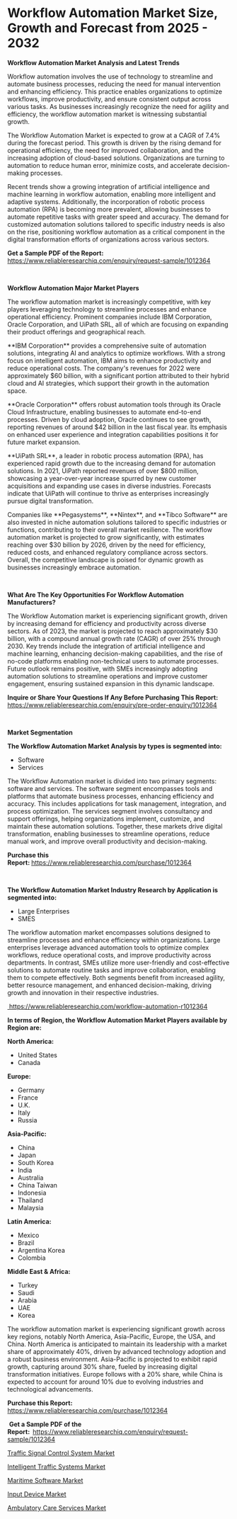 <p><h1>Workflow Automation Market Size, Growth and Forecast from 2025 - 2032</h1></p><p><strong>Workflow Automation Market Analysis and Latest Trends</strong></p>
<p><p>Workflow automation involves the use of technology to streamline and automate business processes, reducing the need for manual intervention and enhancing efficiency. This practice enables organizations to optimize workflows, improve productivity, and ensure consistent output across various tasks. As businesses increasingly recognize the need for agility and efficiency, the workflow automation market is witnessing substantial growth.</p><p>The Workflow Automation Market is expected to grow at a CAGR of 7.4% during the forecast period. This growth is driven by the rising demand for operational efficiency, the need for improved collaboration, and the increasing adoption of cloud-based solutions. Organizations are turning to automation to reduce human error, minimize costs, and accelerate decision-making processes.</p><p>Recent trends show a growing integration of artificial intelligence and machine learning in workflow automation, enabling more intelligent and adaptive systems. Additionally, the incorporation of robotic process automation (RPA) is becoming more prevalent, allowing businesses to automate repetitive tasks with greater speed and accuracy. The demand for customized automation solutions tailored to specific industry needs is also on the rise, positioning workflow automation as a critical component in the digital transformation efforts of organizations across various sectors.</p></p>
<p><strong>Get a Sample PDF of the Report:&nbsp;</strong> <a href="https://www.reliableresearchiq.com/enquiry/request-sample/1012364?utm_campaign=1159&utm_medium=2&utm_source=Github&utm_content=ia&utm_term=06032025&utm_id=workflow-automation">https://www.reliableresearchiq.com/enquiry/request-sample/1012364</a></p>
<p>&nbsp;</p>
<p><strong>Workflow Automation Major Market Players</strong></p>
<p><p>The workflow automation market is increasingly competitive, with key players leveraging technology to streamline processes and enhance operational efficiency. Prominent companies include IBM Corporation, Oracle Corporation, and UiPath SRL, all of which are focusing on expanding their product offerings and geographical reach.</p><p>**IBM Corporation** provides a comprehensive suite of automation solutions, integrating AI and analytics to optimize workflows. With a strong focus on intelligent automation, IBM aims to enhance productivity and reduce operational costs. The company's revenues for 2022 were approximately $60 billion, with a significant portion attributed to their hybrid cloud and AI strategies, which support their growth in the automation space.</p><p>**Oracle Corporation** offers robust automation tools through its Oracle Cloud Infrastructure, enabling businesses to automate end-to-end processes. Driven by cloud adoption, Oracle continues to see growth, reporting revenues of around $42 billion in the last fiscal year. Its emphasis on enhanced user experience and integration capabilities positions it for future market expansion.</p><p>**UiPath SRL**, a leader in robotic process automation (RPA), has experienced rapid growth due to the increasing demand for automation solutions. In 2021, UiPath reported revenues of over $800 million, showcasing a year-over-year increase spurred by new customer acquisitions and expanding use cases in diverse industries. Forecasts indicate that UiPath will continue to thrive as enterprises increasingly pursue digital transformation.</p><p>Companies like **Pegasystems**, **Nintex**, and **Tibco Software** are also invested in niche automation solutions tailored to specific industries or functions, contributing to their overall market resilience. The workflow automation market is projected to grow significantly, with estimates reaching over $30 billion by 2026, driven by the need for efficiency, reduced costs, and enhanced regulatory compliance across sectors. Overall, the competitive landscape is poised for dynamic growth as businesses increasingly embrace automation.</p></p>
<p>&nbsp;</p>
<p><strong>What Are The Key Opportunities For Workflow Automation Manufacturers?</strong></p>
<p><p>The Workflow Automation market is experiencing significant growth, driven by increasing demand for efficiency and productivity across diverse sectors. As of 2023, the market is projected to reach approximately $30 billion, with a compound annual growth rate (CAGR) of over 25% through 2030. Key trends include the integration of artificial intelligence and machine learning, enhancing decision-making capabilities, and the rise of no-code platforms enabling non-technical users to automate processes. Future outlook remains positive, with SMEs increasingly adopting automation solutions to streamline operations and improve customer engagement, ensuring sustained expansion in this dynamic landscape.</p></p>
<p><strong>Inquire or Share Your Questions If Any Before Purchasing This Report:</strong> <a href="https://www.reliableresearchiq.com/enquiry/pre-order-enquiry/1012364?utm_campaign=1159&utm_medium=2&utm_source=Github&utm_content=ia&utm_term=06032025&utm_id=workflow-automation">https://www.reliableresearchiq.com/enquiry/pre-order-enquiry/1012364</a></p>
<p>&nbsp;</p>
<p><strong>Market Segmentation</strong></p>
<p><strong>The Workflow Automation Market Analysis by types is segmented into:</strong></p>
<p><ul><li>Software</li><li>Services</li></ul></p>
<p><p>The Workflow Automation market is divided into two primary segments: software and services. The software segment encompasses tools and platforms that automate business processes, enhancing efficiency and accuracy. This includes applications for task management, integration, and process optimization. The services segment involves consultancy and support offerings, helping organizations implement, customize, and maintain these automation solutions. Together, these markets drive digital transformation, enabling businesses to streamline operations, reduce manual work, and improve overall productivity and decision-making.</p></p>
<p><strong>Purchase this Report:&nbsp;</strong><a href="https://www.reliableresearchiq.com/purchase/1012364?utm_campaign=1159&utm_medium=2&utm_source=Github&utm_content=ia&utm_term=06032025&utm_id=workflow-automation">https://www.reliableresearchiq.com/purchase/1012364</a></p>
<p>&nbsp;</p>
<p><strong>The Workflow Automation Market Industry Research by Application is segmented into:</strong></p>
<p><ul><li>Large Enterprises</li><li>SMES</li></ul></p>
<p><p>The workflow automation market encompasses solutions designed to streamline processes and enhance efficiency within organizations. Large enterprises leverage advanced automation tools to optimize complex workflows, reduce operational costs, and improve productivity across departments. In contrast, SMEs utilize more user-friendly and cost-effective solutions to automate routine tasks and improve collaboration, enabling them to compete effectively. Both segments benefit from increased agility, better resource management, and enhanced decision-making, driving growth and innovation in their respective industries.</p></p>
<p><a href="https://www.reliableresearchiq.com/workflow-automation-r1012364?utm_campaign=1159&utm_medium=2&utm_source=Github&utm_content=ia&utm_term=06032025&utm_id=workflow-automation">&nbsp;https://www.reliableresearchiq.com/workflow-automation-r1012364</a></p>
<p><strong>In terms of Region, the Workflow Automation Market Players available by Region are:</strong></p>
<p>
    <p> <strong> North America: </strong>
        <ul>
            <li>United States</li>
            <li>Canada</li>
        </ul>
        </p> 
    <p> <strong> Europe: </strong>
        <ul>
            <li>Germany</li>
            <li>France</li>
            <li>U.K.</li>
            <li>Italy</li>
            <li>Russia</li>
        </ul>
        </p> 
    <p> <strong> Asia-Pacific: </strong>
        <ul>
            <li>China</li>
            <li>Japan</li>
            <li>South Korea</li>
            <li>India</li>
            <li>Australia</li>
            <li>China Taiwan</li>
            <li>Indonesia</li>
            <li>Thailand</li>
            <li>Malaysia</li>
        </ul>
        </p> 
    <p> <strong> Latin America: </strong>
        <ul>
            <li>Mexico</li>
            <li>Brazil</li>
            <li>Argentina Korea</li>
            <li>Colombia</li>
        </ul>
        </p> 
    <p> <strong> Middle East & Africa: </strong>
        <ul>
            <li>Turkey</li>
            <li>Saudi</li>
            <li>Arabia</li>
            <li>UAE</li>
            <li>Korea</li>
        </ul>
    </p>
    </p>
<p><p>The workflow automation market is experiencing significant growth across key regions, notably North America, Asia-Pacific, Europe, the USA, and China. North America is anticipated to maintain its leadership with a market share of approximately 40%, driven by advanced technology adoption and a robust business environment. Asia-Pacific is projected to exhibit rapid growth, capturing around 30% share, fueled by increasing digital transformation initiatives. Europe follows with a 20% share, while China is expected to account for around 10% due to evolving industries and technological advancements.</p></p>
<p><strong>Purchase this Report: </strong><a href="https://www.reliableresearchiq.com/purchase/1012364?utm_campaign=1159&utm_medium=2&utm_source=Github&utm_content=ia&utm_term=06032025&utm_id=workflow-automation">https://www.reliableresearchiq.com/purchase/1012364</a></p>
<p>&nbsp;<strong>Get a Sample PDF of the Report:&nbsp;&nbsp;</strong><a href="https://www.reliableresearchiq.com/enquiry/request-sample/1012364?utm_campaign=1159&utm_medium=2&utm_source=Github&utm_content=ia&utm_term=06032025&utm_id=workflow-automation">https://www.reliableresearchiq.com/enquiry/request-sample/1012364</a></p>
<p><strong></strong></p>
<p><p><a href="https://github.com/gorbaicodaro/Market-Research-Report-List-1/blob/main/traffic-signal-control-system-market.md?utm_campaign=1159&utm_medium=2&utm_source=Github&utm_content=ia&utm_term=06032025&utm_id=workflow-automation">Traffic Signal Control System Market</a></p><p><a href="https://github.com/tamerlgwilt/Market-Research-Report-List-1/blob/main/intelligent-traffic-systems-market.md?utm_campaign=1159&utm_medium=2&utm_source=Github&utm_content=ia&utm_term=06032025&utm_id=workflow-automation">Intelligent Traffic Systems Market</a></p><p><a href="https://github.com/edderkoliso1/Market-Research-Report-List-1/blob/main/maritime-software-market.md?utm_campaign=1159&utm_medium=2&utm_source=Github&utm_content=ia&utm_term=06032025&utm_id=workflow-automation">Maritime Software Market</a></p><p><a href="https://github.com/sarialahipff/Market-Research-Report-List-1/blob/main/input-device-market.md?utm_campaign=1159&utm_medium=2&utm_source=Github&utm_content=ia&utm_term=06032025&utm_id=workflow-automation">Input Device Market</a></p><p><a href="https://github.com/rwanjamiul/Market-Research-Report-List-1/blob/main/ambulatory-care-services-market.md?utm_campaign=1159&utm_medium=2&utm_source=Github&utm_content=ia&utm_term=06032025&utm_id=workflow-automation">Ambulatory Care Services Market</a></p></p>